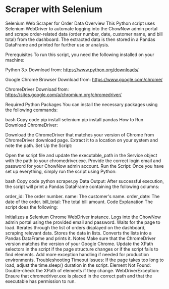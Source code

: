 # Scraper with Selenium
Selenium Web Scraper for Order Data
Overview
This Python script uses Selenium WebDriver to automate logging into the ChowNow admin portal and scrape order-related data (order number, date, customer name, and bill total) from the dashboard. The extracted data is then stored in a Pandas DataFrame and printed for further use or analysis.

Prerequisites
To run this script, you need the following installed on your machine:

Python 3.x
Download from: https://www.python.org/downloads/

Google Chrome Browser
Download from: https://www.google.com/chrome/

ChromeDriver
Download from: https://sites.google.com/a/chromium.org/chromedriver/

Required Python Packages
You can install the necessary packages using the following commands:

bash
Copy code
pip install selenium
pip install pandas
How to Run
Download ChromeDriver:

Download the ChromeDriver that matches your version of Chrome from ChromeDriver download page.
Extract it to a location on your system and note the path.
Set Up the Script:

Open the script file and update the executable_path in the Service object with the path to your chromedriver.exe.
Provide the correct login email and password for your ChowNow admin account.
Run the Script:
Once you have set up everything, simply run the script using Python:

bash
Copy code
python scraper.py
Data Output:
After successful execution, the script will print a Pandas DataFrame containing the following columns:

order_id: The order number.
name: The customer's name.
order_date: The date of the order.
bill_total: The total bill amount.
Code Explanation
The script does the following:

Initializes a Selenium Chrome WebDriver instance.
Logs into the ChowNow admin portal using the provided email and password.
Waits for the page to load.
Iterates through the list of orders displayed on the dashboard, scraping relevant data.
Stores the data in lists.
Converts the lists into a Pandas DataFrame and prints it.
Notes
Make sure that the ChromeDriver version matches the version of your Google Chrome.
Update the XPath selectors in the script if the page structure changes or if the script fails to find elements.
Add more exception handling if needed for production environments.
Troubleshooting
Timeout Issues: If the page takes too long to load, adjust the time.sleep() duration in the script.
Element Not Found: Double-check the XPath of elements if they change.
WebDriverException: Ensure that chromedriver.exe is placed in the correct path and that the executable has permission to run.
